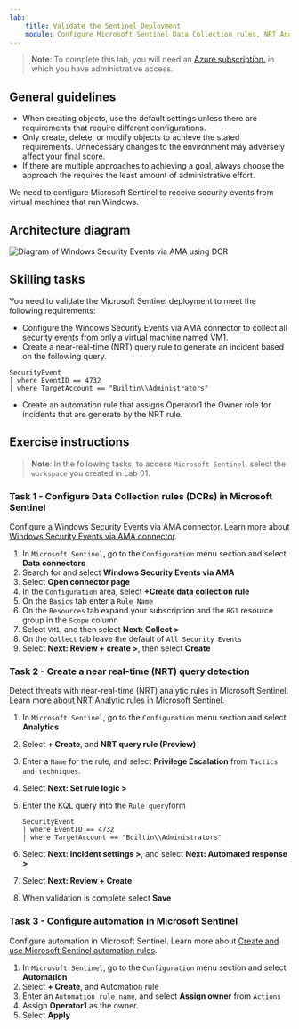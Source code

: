 ```yaml
---
lab:
    title: Validate the Sentinel Deployment
    module: Configure Microsoft Sentinel Data Collection rules, NRT Analytic rule and Automation
---
```


>**Note**: To complete this lab, you will need an [Azure subscription.](https://azure.microsoft.com/free/?azure-portal=true) in which you have administrative access.

## General guidelines

- When creating objects, use the default settings unless there are requirements that require different configurations.
- Only create, delete, or modify objects to achieve the stated requirements. Unnecessary changes to the environment may adversely affect your final score.
- If there are multiple approaches to achieving a goal, always choose the approach the requires the least amount of administrative effort.

We need to configure Microsoft Sentinel to receive security events from virtual machines that run Windows.

## Architecture diagram

![Diagram of Windows Security Events via AMA using DCR](../Media/apl-5001-lab-diagrams-lab03.png)

## Skilling tasks

You need to validate the Microsoft Sentinel deployment to meet the following requirements:

- Configure the Windows Security Events via AMA connector to collect all security events from only a virtual machine named VM1.
- Create a near-real-time (NRT) query rule to generate an incident based on the following query.

```KQL
SecurityEvent 
| where EventID == 4732
| where TargetAccount == "Builtin\\Administrators"
```

- Create an automation rule that assigns Operator1 the Owner role for incidents that are generate by the NRT rule.

## Exercise instructions

>**Note**: In the following tasks, to access `Microsoft Sentinel`, select the `workspace` you created in Lab 01.

### Task 1 - Configure Data Collection rules (DCRs) in Microsoft Sentinel

Configure a Windows Security Events via AMA connector. Learn more about [Windows Security Events via AMA connector](https://learn.microsoft.com/azure/sentinel/data-connectors/windows-security-events-via-ama).

 1. In `Microsoft Sentinel`, go to the `Configuration` menu section and select **Data connectors**
 1. Search for and select **Windows Security Events via AMA**
 1. Select **Open connector page**
 1. In the `Configuration` area, select **+Create data collection rule**
 1. On the `Basics` tab enter a `Rule Name`
 1. On the `Resources` tab expand your subscription and the `RG1` resource group in the `Scope` column
 1. Select `VM1`, and then select **Next: Collect >**
 1. On the `Collect` tab leave the default of `All Security Events`
 1. Select **Next: Review + create >**, then select **Create**

### Task 2 - Create a near real-time (NRT) query detection

Detect threats with near-real-time (NRT) analytic rules in Microsoft Sentinel. Learn more about [NRT Analytic rules in Microsoft Sentinel](https://learn.microsoft.com/azure/sentinel/near-real-time-rules).

 1. In `Microsoft Sentinel`, go to the `Configuration` menu section and select **Analytics**
 1. Select **+ Create**, and **NRT query rule (Preview)**
 1. Enter a `Name` for the rule, and select **Privilege Escalation** from `Tactics and techniques`.
 1. Select **Next: Set rule logic >**
 1. Enter the KQL query into the `Rule query`form

    ```KQL
    SecurityEvent 
    | where EventID == 4732
    | where TargetAccount == "Builtin\\Administrators"
    ```

 1. Select **Next: Incident settings >**, and select **Next: Automated response >**
 1. Select **Next: Review + Create**
 1. When validation is complete select **Save**

### Task 3 - Configure automation in Microsoft Sentinel 

Configure automation in Microsoft Sentinel. Learn more about [Create and use Microsoft Sentinel automation rules](https://learn.microsoft.com/azure/sentinel/create-manage-use-automation-rules).

 1. In `Microsoft Sentinel`, go to the `Configuration` menu section and select **Automation**
 1. Select **+ Create**, and Automation rule
 1. Enter an `Automation rule name`, and select **Assign owner** from `Actions`
 1. Assign **Operator1** as the owner.
 1. Select **Apply**

